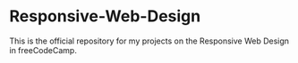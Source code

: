 # Responsive-Web-Design
This is the official repository for my projects on the Responsive Web Design in freeCodeCamp.
